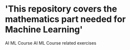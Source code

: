 # 'This repository covers the mathematics part needed for Machine Learning'
AI ML Course
AI ML Course related exercises
